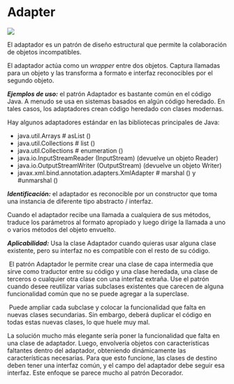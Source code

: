 # Adapter

![](https://refactoring.guru/images/patterns/cards/adapter-mini.png)

El adaptador es un patrón de diseño estructural que permite la colaboración de objetos incompatibles.

El adaptador actúa como un _wrapper_ entre dos objetos. Captura llamadas para un objeto y las transforma a formato e interfaz reconocibles por el segundo objeto.

___Ejemplos de uso:___ el patrón Adaptador es bastante común en el código Java. A menudo se usa en sistemas basados ​​en algún código heredado. En tales casos, los adaptadores crean código heredado con clases modernas.

Hay algunos adaptadores estándar en las bibliotecas principales de Java:

* java.util.Arrays # asList ()
* java.util.Collections # list ()
* java.util.Collections # enumeration ()
* java.io.InputStreamReader (InputStream) (devuelve un objeto Reader)
* java.io.OutputStreamWriter (OutputStream) (devuelve un objeto Writer)
* javax.xml.bind.annotation.adapters.XmlAdapter # marshal () y #unmarshal ()

___Identificación:___ el adaptador es reconocible por un constructor que toma una instancia de diferente tipo abstracto / interfaz.

Cuando el adaptador recibe una llamada a cualquiera de sus métodos, traduce los parámetros al formato apropiado y luego dirige la llamada a uno o varios métodos del objeto envuelto.

___Aplicabilidad:___ Usa la clase Adaptador cuando quieras usar alguna clase existente, pero su interfaz no es compatible con el resto de su código.

 El patrón Adaptador le permite crear una clase de capa intermedia que sirve como traductor entre su código y una clase heredada, una clase de terceros o cualquier otra clase con una interfaz extraña.
Use el patrón cuando desee reutilizar varias subclases existentes que carecen de alguna funcionalidad común que no se puede agregar a la superclase.

 Puede ampliar cada subclase y colocar la funcionalidad que falta en nuevas clases secundarias. Sin embargo, deberá duplicar el código en todas estas nuevas clases, lo que huele muy mal.

La solución mucho más elegante sería poner la funcionalidad que falta en una clase de adaptador. Luego, envolvería objetos con características faltantes dentro del adaptador, obteniendo dinámicamente las características necesarias. Para que esto funcione, las clases de destino deben tener una interfaz común, y el campo del adaptador debe seguir esa interfaz.
Este enfoque se parece mucho al patrón Decorador.